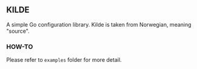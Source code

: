 KILDE
-----

A simple Go configuration library.
Kilde is taken from Norwegian, meaning "source".

### HOW-TO

Please refer to `examples` folder for more detail.
